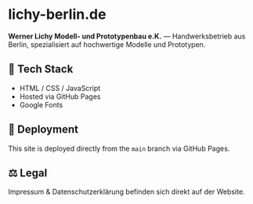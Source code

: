 # lichy-berlin.de

**Werner Lichy Modell- und Prototypenbau e.K.** — Handwerksbetrieb aus Berlin, spezialisiert auf hochwertige Modelle und Prototypen.

## 🔧 Tech Stack
- HTML / CSS / JavaScript
- Hosted via GitHub Pages
- Google Fonts

## 🚀 Deployment
This site is deployed directly from the `main` branch via GitHub Pages.

## ⚖️ Legal
Impressum & Datenschutzerklärung befinden sich direkt auf der Website.
